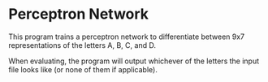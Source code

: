 # Perceptron Network

This program trains a perceptron network to differentiate between 9x7 representations of the letters A, B, C, and D.

When evaluating, the program will output whichever of the letters the input file looks like (or none of them if applicable).

